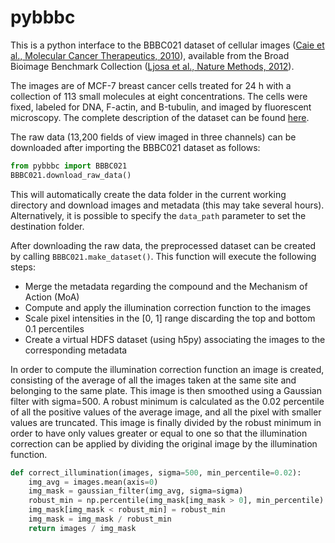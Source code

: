 # pybbbc
This is a python interface to the BBBC021 dataset of cellular images ([Caie et al., Molecular Cancer Therapeutics, 2010](http://dx.doi.org/10.1158/1535-7163.MCT-09-1148)), available from the Broad Bioimage Benchmark Collection ([Ljosa et al., Nature Methods, 2012](http://dx.doi.org/10.1038/nmeth.2083)).

The images are of MCF-7 breast cancer cells treated for 24 h with a collection of 113 small molecules at eight concentrations. The cells were fixed, labeled for DNA, F-actin, and Β-tubulin, and imaged by fluorescent microscopy. The complete description of the dataset can be found [here](https://bbbc.broadinstitute.org/BBBC021).

The raw data (13,200 fields of view imaged in three channels) can be downloaded after importing the BBBC021 dataset as follows:
```python
from pybbbc import BBBC021
BBBC021.download_raw_data()
```
This will automatically create the data folder in the current working directory and download images and metadata (this may take several hours). Alternatively, it is possible to specify the ```data_path``` parameter to set the destination folder.

After downloading the raw data, the preprocessed dataset can be created by calling ```BBBC021.make_dataset()```. This function will execute the following steps:
* Merge the metadata regarding the compound and the Mechanism of Action (MoA)
* Compute and apply the illumination correction function to the images
* Scale pixel intensities in the \[0, 1\] range discarding the top and bottom 0.1 percentiles
* Create a virtual HDFS dataset (using h5py) associating the images to the corresponding metadata

In order to compute the illumination correction function an image is created, consisting of the average of all the images taken at the same site and belonging to the same plate. This image is then smoothed using a Gaussian filter with sigma=500. A robust minimum is calculated as the 0.02 percentile of all the positive values of the average image, and all the pixel with smaller values are truncated. This image is finally divided by the robust minimum in order to have only values greater or equal to one so that the illumination correction can be applied by dividing the original image by the illumination function.

```python
def correct_illumination(images, sigma=500, min_percentile=0.02):
    img_avg = images.mean(axis=0)
    img_mask = gaussian_filter(img_avg, sigma=sigma)
    robust_min = np.percentile(img_mask[img_mask > 0], min_percentile)
    img_mask[img_mask < robust_min] = robust_min
    img_mask = img_mask / robust_min
    return images / img_mask
```
